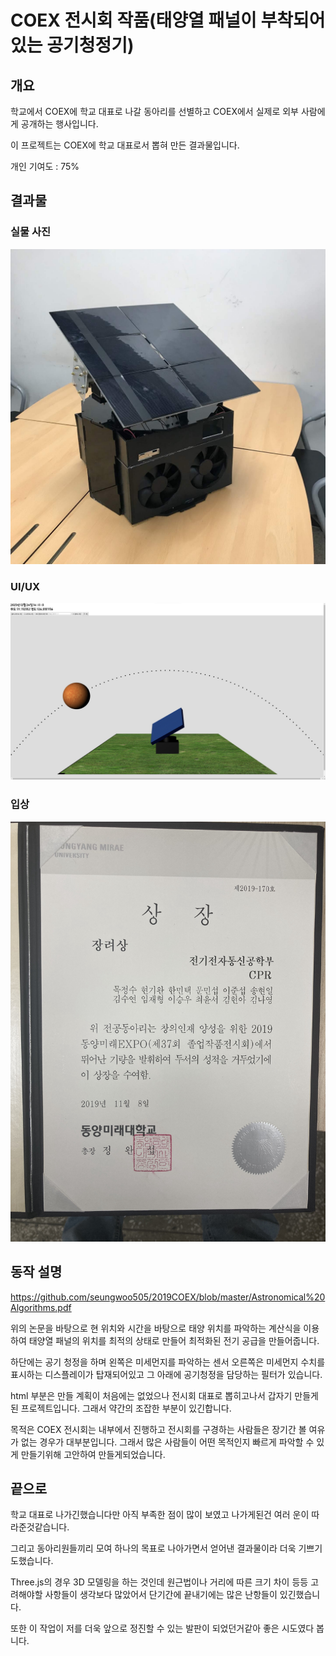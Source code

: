 # COEX 전시회 작품(태양열 패널이 부착되어있는 공기청정기)

## 개요

학교에서 COEX에 학교 대표로 나갈 동아리를 선별하고 COEX에서 실제로 외부 사람에게 공개하는 행사입니다.

이 프로젝트는 COEX에 학교 대표로서 뽑혀 만든 결과물입니다.

개인 기여도 : 75%

## 결과물

### 실물 사진

![SCV](https://github.com/seungwoo505/2019COEX/blob/master/ActualProduct.JPG)

### UI/UX

![SCV](https://github.com/seungwoo505/2019COEX/blob/master/page.png)

### 입상

![Winning](https://github.com/seungwoo505/2019COEX/blob/master/Winning.jpg)

## 동작 설명

<https://github.com/seungwoo505/2019COEX/blob/master/Astronomical%20Algorithms.pdf>

위의 논문을 바탕으로 현 위치와 시간을 바탕으로 태양 위치를 파악하는 계산식을 이용하여 태양열 패널의 위치를 최적의 상태로 만들어 최적화된 
전기 공급을 만들어줍니다.

하단에는 공기 청정을 하며 왼쪽은 미세먼지를 파악하는 센서 오른쪽은 미세먼지 수치를 표시하는 디스플레이가 탑재되어있고 그 아래에 공기청정을 담당하는 필터가 있습니다.

html 부분은 만들 계획이 처음에는 없었으나 전시회 대표로 뽑히고나서 갑자기 만들게된 프로젝트입니다. 그래서 약간의 조잡한 부분이 있긴합니다.

목적은 COEX 전시회는 내부에서 진행하고 전시회를 구경하는 사람들은 장기간 볼 여유가 없는 경우가 대부분입니다. 그래서 많은 사람들이 어떤 목적인지 빠르게 파악할 수 있게 만들기위해 고안하여 만들게되었습니다.

## 끝으로

학교 대표로 나가긴했습니다만 아직 부족한 점이 많이 보였고 나가게된건 여러 운이 따라준것같습니다.

그리고 동아리원들끼리 모여 하나의 목표로 나아가면서 얻어낸 결과물이라 더욱 기쁘기도했습니다.

Three.js의 경우 3D 모델링을 하는 것인데 원근법이나 거리에 따른 크기 차이 등등 고려해야할 사항들이 생각보다 많았어서 단기간에 끝내기에는 많은 난항들이 있긴했습니다.

또한 이 작업이 저를 더욱 앞으로 정진할 수 있는 발판이 되었던거같아 좋은 시도였다 봅니다.
